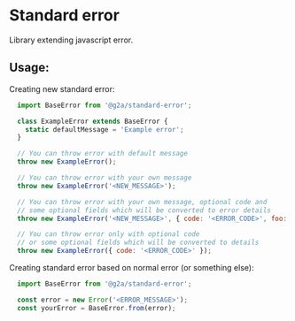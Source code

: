 # Standard error

Library extending javascript error.

## Usage:

Creating new standard error:

```javascript
  import BaseError from '@g2a/standard-error';

  class ExampleError extends BaseError {
    static defaultMessage = 'Example error';
  }

  // You can throw error with default message
  throw new ExampleError();

  // You can throw error with your own message
  throw new ExampleError('<NEW_MESSAGE>');

  // You can throw error with your own message, optional code and
  // some optional fields which will be converted to error details
  throw new ExampleError('<NEW_MESSAGE>', { code: '<ERROR_CODE>', foo: 'foo' });

  // You can throw error only with optional code
  // or some optional fields which will be converted to details
  throw new ExampleError({ code: '<ERROR_CODE>' });
```

Creating standard error based on normal error (or something else):

```javascript
  import BaseError from '@g2a/standard-error';

  const error = new Error('<ERROR_MESSAGE>');
  const yourError = BaseError.from(error);
```

